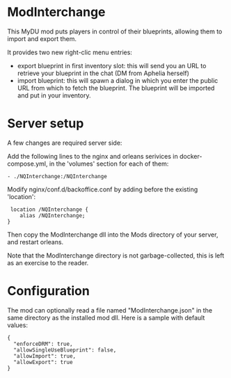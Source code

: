 # ModInterchange

This MyDU mod puts players in control of their blueprints, allowing them to
import and export them.

It provides two new right-clic menu entries:

- export blueprint in first inventory slot: this will send you an URL to
retrieve your blueprint in the chat (DM from Aphelia herself)
- import blueprint: this will spawn a dialog in which you enter the public URL
from which to fetch the blueprint. The blueprint will be imported and put in
your inventory.


# Server setup

A few changes are required server side:

Add the following lines to the nginx and orleans serivices in docker-compose.yml,
in the 'volumes' section for each of them:

    - ./NQInterchange:/NQInterchange

Modify nginx/conf.d/backoffice.conf by adding before the existing 'location':

     location /NQInterchange {
        alias /NQInterchange;
    }

Then copy the ModInterchange dll into the Mods directory of your server, and
restart orleans.

Note that the ModInterchange directory is not garbage-collected, this is left
as an exercise to the reader.

# Configuration

The mod can optionally read a file named "ModInterchange.json" in the same
directory as the installed mod dll. Here is a sample with default values:

    {
      "enforceDRM": true,
      "allowSingleUseBlueprint": false,
      "allowImport": true,
      "allowExport": true
    }